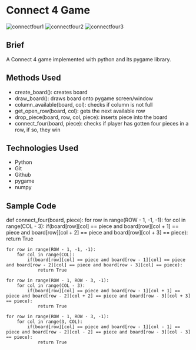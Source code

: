 # Connect 4 Game
![connectfour1](https://user-images.githubusercontent.com/62526327/88466271-9ea22a00-ce98-11ea-9de2-ab9f74a6151b.PNG)
![connectfour2](https://user-images.githubusercontent.com/62526327/88466272-a19d1a80-ce98-11ea-9cd7-8b5f9dd0ee35.PNG)
![connectfour3](https://user-images.githubusercontent.com/62526327/88466273-a2ce4780-ce98-11ea-8351-05e7411f96ca.PNG)

## Brief
A Connect 4 game implemented with python and its pygame library.

## Methods Used
* create_board(): creates board
* draw_board(): draws board onto pygame screen/window
* column_available(board, col): checks if column is not full
* get_open_row(board, col): gets the next available row
* drop_piece(board, row, col, piece): inserts piece into the board
* connect_four(board, piece): checks if player has gotten four pieces in a row, if so, they win

## Technologies Used
* Python
* Git
* Github
* pygame
* numpy

## Sample Code
def connect_four(board, piece):
    for row in range(ROW - 1, -1, -1):
        for col in range(COL - 3):
            if(board[row][col] == piece and board[row][col + 1] == piece and board[row][col + 2] == piece and board[row][col + 3] == piece):
                return True

    for row in range(ROW - 1, -1, -1):
        for col in range(COL):
            if(board[row][col] == piece and board[row - 1][col] == piece and board[row - 2][col] == piece and board[row - 3][col] == piece):
                return True

    for row in range(ROW - 1, ROW - 3, -1):
        for col in range(COL - 3):
            if(board[row][col] == piece and board[row - 1][col + 1] == piece and board[row - 2][col + 2] == piece and board[row - 3][col + 3] == piece):
                return True

    for row in range(ROW - 1, ROW - 3, -1):
        for col in range(3, COL):
            if(board[row][col] == piece and board[row - 1][col - 1] == piece and board[row - 2][col - 2] == piece and board[row - 3][col - 3] == piece):
                return True
